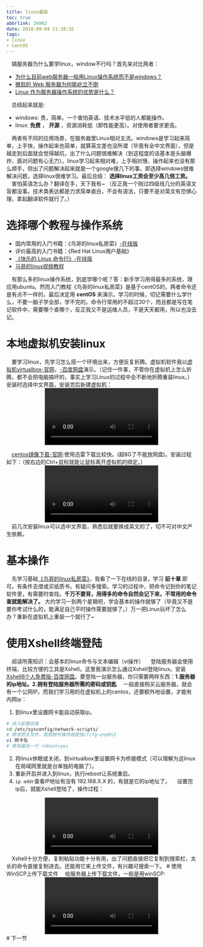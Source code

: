 ```yaml
---
title: linux基础
toc: true
abbrlink: 34982
date: 2018-09-04 11:38:32
tags:
- linux
- CentOS
---
```

&emsp;搞服务器为什么要学linux，window不行吗？首先来对比两者：
- [为什么目前web服务器一般用Linux操作系统而不是windows？](https://www.zhihu.com/question/39230864)
- [微软的 Web 服务器为何能屹立不倒](https://www.zhihu.com/question/24439007)
- [Linux 作为服务器操作系统的优势是什么？](https://www.zhihu.com/question/19738282)

&emsp;总结起来就是:
- windows: 贵，简单。一个害怕英语、技术水平低的人都能操作。
- linux: __免费__ ， __开源__ ，资源消耗低（即性能更高）。对使用者要求更高。

&emsp;两者有不同的应用场景，在服务器里Linux相对主流。windows是学习起来简单，上手快，操作起来也简单，就算英文差也没所谓（毕竟有全中文界面），但是越走到后面就会觉得越坑，出了什么问题很难解决（到这程度的话基本是头脑爆炸，面对问题有心无力）。linux学习起来相对难，上手相对慢，操作起来也没有那么顺手，但出了问题解决起来就是一个google搜几下的事。即选择windows很难解决问题，选择linux很难学习。最后总结： __选择linux工资会至少高几倍工资。__ 
&emsp;害怕英语怎么办？翻译在手，天下我有~ （反正我一个刚过四级线几分的英语文盲都没事。技术类表达都是力求简单直白，不会有语法，只要不是对英文有恐惧心理，拿起翻译软件就行了。）

# 选择哪个教程与操作系统
- 国内常用的入门书籍：《鸟哥的linux私房菜》[-在线版](http://linux.vbird.org/)
- 评价最高的入门书籍：《Red Hat Linux用户基础》
- [《快乐的 Linux 命令行》-在线版](http://billie66.github.io/TLCL/book/index.html)
- [马哥的linux视频教程](https://ke.qq.com/course/119808)

&emsp;有那么多的linux操作系统，到底学哪个呢？答：新手学习用得最多的系统，理应用ubuntu。然而入门教程《鸟哥的linux私房菜》是基于centOS的，两者命令还是有点不一样的，最后决定用 __centOS__ 来演示。学习的时候，切记需要什么学什么，不要一脑子学全部，学不完的。命令行常用的不超过30个，而且都是写在笔记软件中，需要哪个查哪个，反正我又不是运维人员，不是天天都用，所以也没去记。
# 本地虚拟机安装linux
&emsp;要学习linux，先学习怎么搭一个环境出来，方便反复折腾。虚拟机软件我以[虚拟机virtualbox-官网](https://www.virtualbox.org/)，[-百度网盘](https://pan.baidu.com/s/1vCcrdepimiI9Pu3A7Zo3rw)演示。（记住一件事，不管你在虚拟机上怎么折腾，都不会把电脑搞坏的，事实上学习Linux的过程中会不断地折腾重装linux。）安装时选择中文界面，安装完后新建虚拟机：
<video class="lazy" data-src="https://test-1251805228.cos.ap-guangzhou.myqcloud.com/%E6%96%B0%E5%BB%BA%E8%99%9A%E6%8B%9F%E6%9C%BA.mp4" controls="controls" style="max-width: 100%; display: block; margin-left: auto; margin-right: auto;">
your browser does not support the video tag
</video>

&emsp;[centos镜像下载-官网](https://www.centos.org/download/):使用迅雷下载比较快。(超8G了不能放网盘)。安装过程如下：（按右边的Ctrl+鼠标就能让鼠标离开虚拟机的绑定。）
<video class="lazy" data-src="https://test-1251805228.cos.ap-guangzhou.myqcloud.com/%E5%AE%89%E8%A3%85centos.mp4" controls="controls" style="max-width: 100%; display: block; margin-left: auto; margin-right: auto;">
your browser does not support the video tag
</video>
&emsp;前几次安装linux可以选中文界面，熟悉后就要换成英文的了，切不可对中文产生依赖。
# 基本操作
&emsp;先学习基础[《鸟哥的linux私房菜》](http://linux.vbird.org/linux_basic/)，我看了一下在线的目录，学习 __前十章__ 即可。有条件去借或买纸质书，有疑问多搜索。学习的过程中，把命令记到你的笔记软件里，有需要时查找。__千万不要背，用得多的命令自然会记下来，不常用的命令查就能解决了。__ 大约学习一到两个星期吧，学会基本的操作就够了（毕竟又不是要你考试什么的，能满足自己平时操作需要就够了。）万一把Linux玩坏了怎么办？重新在虚拟机上重装一个就行了~
# 使用Xshell终端登陆
&emsp;阅读所需知识：会基本的linux命令与文本编辑（vi操作）
&emsp;登陆服务器会使用终端，比较方便的工具是Xshell。这里我演示怎么通过Xshell登陆linux。安装[Xshell6个人免费版-百度网盘](https://pan.baidu.com/s/1qE8JSm6eP0uwyUmTjBiH7Q)。要登陆一台服务器，你只需要两样东西：__1.服务器的ip地址。2.拥有登陆服务器所需的密码或钥匙__
&emsp;一般直接购买云服务器，就会有一个公网IP。而我们学习用的在虚拟机上的centos，还要额外地设置，才能有内网ip：
1. 到linux里设置网卡能自动获取ip。
```bash
# 进入配置目录 
cd /etc/sysconfig/network-scripts/
# 修改网关文件，我视频中操作就是指ifcfg-enp0s3
vi 网卡名
# 修改最后一行 reboot=yes

```
2. 将linux休眠或关闭，到virtualbox里设置网卡为桥接模式（可以理解为这linux在局域网里就是台单独的电脑了）。 
3. 重新开启并进入到linux，执行reboot让系统重启。
4. `ip addr`查看IP地址有没有 192.168.X.X 的，有就是它的ip地址了。
&emsp;设置完ip后，就能Xshell登陆了，操作过程：
<video class="lazy" data-src="https://test-1251805228.cos.ap-guangzhou.myqcloud.com/%E8%AE%BE%E7%BD%AEip%E5%B9%B6%E7%94%A8Xshell%E7%99%BB%E9%99%86.mp4" controls="controls" style="max-width: 100%; display: block; margin-left: auto; margin-right: auto;">
your browser does not support the video tag
</video>
&emsp;Xshell十分方便，复制粘贴功能十分有用，出了问题直接把它复制到搜索栏，太长的命令直接复制进去。还能用它来上传文件，有兴趣可搜索一下。
# 使用WinSCP上传下载文件
&emsp;给服务器上传下载文件，一般是用winSCP:
<video class="lazy" data-src="https://test-1251805228.cos.ap-guangzhou.myqcloud.com/%E4%BD%BF%E7%94%A8WinSCP%E4%B8%8A%E4%BC%A0%E4%B8%8B%E8%BD%BD%E6%96%87%E4%BB%B6.mp4" controls="controls" style="max-width: 100%; display: block; margin-left: auto; margin-right: auto;">
your browser does not support the video tag
</video>
# 下一节
